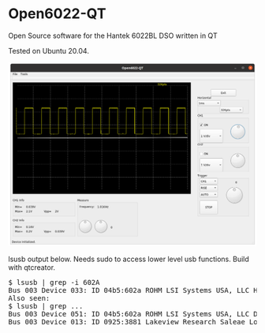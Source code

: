 # Open6022-QT
Open Source software for the Hantek 6022BL DSO written in QT

Tested on Ubuntu 20.04.

<img src="https://raw.githubusercontent.com/supaplextor/Open6022-QT/master/Screenshot%20from%202020-08-09%2007-32-11.png">

lsusb output below. Needs sudo to access lower level usb functions. Build with qtcreator.

<pre>
$ lsusb | grep -i 602A
Bus 003 Device 033: ID 04b5:602a ROHM LSI Systems USA, LLC Hantek6022BL 
Also seen:
$ lsusb | grep ...
Bus 003 Device 051: ID 04b5:602a ROHM LSI Systems USA, LLC DSO-6022BL
Bus 003 Device 013: ID 0925:3881 Lakeview Research Saleae Logic - See also <a href="https://sigrok.org/wiki/Saleae_Logic/Info">https://sigrok.org/wiki/Saleae_Logic/Info</a>
</pre>
